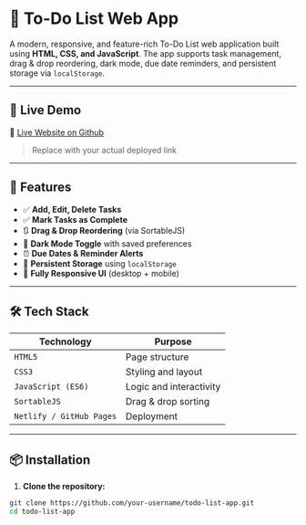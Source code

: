 # 📝 To-Do List Web App

A modern, responsive, and feature-rich To-Do List web application built using **HTML, CSS, and JavaScript**. The app supports task management, drag & drop reordering, dark mode, due date reminders, and persistent storage via `localStorage`.

---

## 🚀 Live Demo

🔗 [Live Website on Github](https://your-netlify-link.netlify.app)

> Replace with your actual deployed link

---

## 🌟 Features

- ✅ **Add, Edit, Delete Tasks**
- ✅ **Mark Tasks as Complete**
- 🔃 **Drag & Drop Reordering** (via SortableJS)
- 🌙 **Dark Mode Toggle** with saved preferences
- ⏰ **Due Dates & Reminder Alerts**
- 💾 **Persistent Storage** using `localStorage`
- 📱 **Fully Responsive UI** (desktop + mobile)

---

## 🛠️ Tech Stack

| Technology | Purpose |
|------------|---------|
| `HTML5`    | Page structure |
| `CSS3`     | Styling and layout |
| `JavaScript (ES6)` | Logic and interactivity |
| `SortableJS` | Drag & drop sorting |
| `Netlify / GitHub Pages` | Deployment |

---

## 📦 Installation

1. **Clone the repository:**

```bash
git clone https://github.com/your-username/todo-list-app.git
cd todo-list-app

